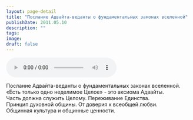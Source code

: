```yaml
---
layout: page-detail
title: "Послание Адвайта-веданты о фундаментальных законах вселенной"
publishDate: 2011.05.10
description: ""
tags:
image:
draft: false
---
```


<audio title="2011.05.10 - Послание Адвайта-веданты о фундаментальных законах вселенной.mp3" src="/upload/iblock/e8a/e8a70d921c742018b297c919ad9e336b.mp3" controls=""></audio>

 Послание Адвайта-веданты о фундаментальных законах вселенной.  
 «Есть только одно неделимое Целое» - это аксиома Адвайты.  
 Часть должна служить Целому. Переживание Единства.  
 Принцип духовной общины. От доверия к всеобщей любви.  
 Общинная культура и общинные ценности.  

  
